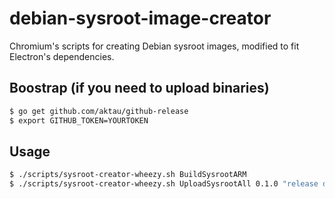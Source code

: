 # debian-sysroot-image-creator

Chromium's scripts for creating Debian sysroot images, modified to fit
Electron's dependencies.

## Boostrap (if you need to upload binaries)

```bash
$ go get github.com/aktau/github-release
$ export GITHUB_TOKEN=YOURTOKEN
```

## Usage

```bash
$ ./scripts/sysroot-creator-wheezy.sh BuildSysrootARM
$ ./scripts/sysroot-creator-wheezy.sh UploadSysrootAll 0.1.0 "release description"
```
